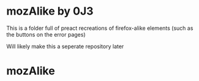 # mozAlike by 0J3

This is a folder full of preact recreations of firefox-alike elements (such as the buttons on the error pages)

Will likely make this a seperate repository later
# mozAlike
